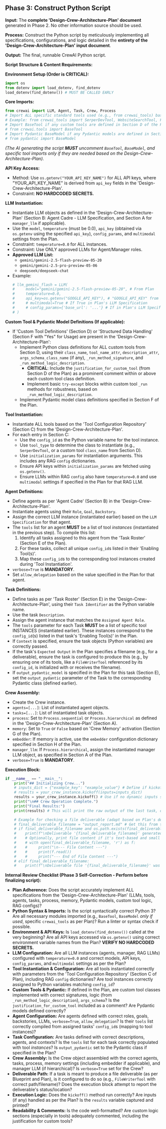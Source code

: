 ## Phase 3: Construct Python Script

**Input:** The **complete 'Design-Crew-Architecture-Plan' document** generated in Phase 2. No other information source should be used.

**Process:** Construct the Python script by meticulously implementing all specifications, configurations, and logic detailed in the **entirety of the 'Design-Crew-Architecture-Plan' input document**.

**Output:** The final, runnable CrewAI Python script.

**Script Structure & Content Requirements:**

**Environment Setup (Order is CRITICAL):**
```python
import os
from dotenv import load_dotenv, find_dotenv
load_dotenv(find_dotenv()) # MUST BE CALLED EARLY
```

**Core Imports:**
```python
from crewai import LLM, Agent, Task, Crew, Process
# Import ALL specific standard tools used (e.g., from crewai_tools) based on 'tool_type' in Section C of the Plan
# Example: from crewai_tools import SerperDevTool, WebsiteSearchTool, FileWriterTool, FileReadTool, PDFSearchTool
# Import BaseTool if any custom tools are defined in Section D of the Plan
# from crewai.tools import BaseTool
# Import Pydantic BaseModel if any Pydantic models are defined in Section F of the Plan
# from pydantic import BaseModel
```
*(The AI generating the script **MUST** uncomment `BaseTool`, `BaseModel`, and specific tool imports only if they are needed based on the Design-Crew-Architecture-Plan).*

**API Key Access:**
*   Method: Use `os.getenv("YOUR_API_KEY_NAME")` for ALL API keys, where "YOUR_API_KEY_NAME" is derived from `api_key` fields in the 'Design-Crew-Architecture-Plan'.
*   Constraint: **NO HARDCODED SECRETS.**

**LLM Instantiation:**
*   Instantiate LLM objects as defined in the 'Design-Crew-Architecture-Plan' (Section B: Agent Cadre - LLM Specification, and Section A for `manager_llm` if applicable).
*   Use the `model`, `temperature` (must be 0.0), `api_key` (obtained via `os.getenv` using the specified `api_key`), `config_params`, and `multimodal` settings from the Plan.
*   Constraint: `temperature=0.0` for ALL instances.
*   Constraint: Use ONLY approved LLMs for Agent/Manager roles.
*   **Approved LLM List:**
    *   `gemini/gemini-2.5-flash-preview-05-20`
    *   `gemini/gemini-2.5-pro-preview-05-06`
    *   `deepseek/deepseek-chat`
*   Example:
    ```python
    # llm_gemini_flash = LLM(
    #     model="gemini/gemini-2.5-flash-preview-05-20", # From Plan
    #     temperature=0.0,
    #     api_key=os.getenv("GOOGLE_API_KEY"), # "GOOGLE_API_KEY" from Plan's api_key
    #     # multimodal=True # If True in Plan's LLM Specification
    #     # config_params={'base_url': '...'} # If in Plan's LLM Specification
    # )
    ```

**Custom Tool & Pydantic Model Definitions (If applicable):**
*   If 'Custom Tool Definitions' (Section D) or 'Structured Data Handling' (Section F with "Yes" for Usage) are present in the 'Design-Crew-Architecture-Plan':
    *   Implement Python class definitions for ALL custom tools from Section D, using their `class_name`, `tool_name_attr`, `description_attr`, `args_schema_class_name` (if any), `_run_method_signature`, and `_run_method_logic_description`.
        *   **CRITICAL**: Include the `justification_for_custom_tool` (from Section D of the Plan) as a prominent comment within or above each custom tool class definition.
        *   Implement basic `try-except` blocks within custom tool `_run` methods for robustness, based on `_run_method_logic_description`.
    *   Implement Pydantic model class definitions specified in Section F of the Plan.

**Tool Instantiation:**
*   Instantiate ALL tools based on the 'Tool Configuration Repository' (Section C) from the 'Design-Crew-Architecture-Plan'.
*   For each entry in Section C:
    *   Use the `config_id` as the Python variable name for the tool instance.
    *   Use `tool_type` to determine the class to instantiate (e.g., `SerperDevTool`, or a custom tool `class_name` from Section D).
    *   Use `initialization_params` for instantiation arguments. This includes any RAG `config` dictionaries.
    *   Ensure API keys within `initialization_params` are fetched using `os.getenv()`.
    *   Ensure LLMs within RAG `config` also have `temperature=0.0` and use `multimodal` settings if specified in the Plan for that RAG LLM.

**Agent Definitions:**
*   Define agents as per 'Agent Cadre' (Section B) in the 'Design-Crew-Architecture-Plan'.
*   Instantiate agents using their `Role`, `Goal`, `Backstory`.
*   Assign the correct LLM instance (instantiated earlier) based on the `LLM Specification` for that agent.
*   The `tools` list for an agent **MUST** be a list of tool *instances* (instantiated in the previous step). To compile this list:
    1.  Identify all tasks assigned to this agent from the 'Task Roster' (Section E of the Plan).
    2.  For these tasks, collect all unique `config_id`s listed in their 'Enabling Tool(s)'.
    3.  Map these `config_id`s to the corresponding tool instances created during 'Tool Instantiation'.
*   `verbose=True` is **MANDATORY**.
*   Set `allow_delegation` based on the value specified in the Plan for that agent.

**Task Definitions:**
*   Define tasks as per 'Task Roster' (Section E) in the 'Design-Crew-Architecture-Plan', using their `Task Identifier` as the Python variable name.
*   Use the task `Description`.
*   Assign the agent instance that matches the `Assigned Agent Role`.
*   The `tools` parameter for each Task **MUST** be a list of specific tool INSTANCES (instantiated earlier). These instances correspond to the `config_id`(s) listed in that task's 'Enabling Tool(s)' in the Plan.
*   If `Context` is specified, ensure the task objects (Python variables) are correctly passed.
*   If the task's `Expected Output` in the Plan specifies a filename (e.g., for a deliverable), ensure the task is configured to produce this (e.g., by ensuring one of its tools, like a `FileWriterTool` referenced by its `config_id`, is initialized with or receives the filename).
*   If `output_pydantic_model` is specified in the Plan for this task (Section E), set the `output_pydantic` parameter of the Task to the corresponding Pydantic class (defined earlier).

**Crew Assembly:**
*   Create the Crew instance.
*   `agents=[...]`: List of instantiated agent objects.
*   `tasks=[...]`: List of instantiated task objects.
*   `process`: Set to `Process.sequential` or `Process.hierarchical` as defined in the 'Design-Crew-Architecture-Plan' (Section A).
*   `memory`: Set to `True` or `False` based on 'Crew Memory' activation (Section G of the Plan).
*   `embedder`: If memory is active, use the `embedder` configuration dictionary specified in Section H of the Plan.
*   `manager_llm`: If `Process.hierarchical`, assign the instantiated manager LLM object, as specified in Section A of the Plan.
*   `verbose=True` is **MANDATORY**.

**Execution Block:**
```python
if __name__ == "__main__":
    print("## Initializing Crew...")
    # inputs_dict = {"example_key": "example_value"} # Define if kickoff requires inputs, based on Blueprint/Plan
    # results = your_crew_instance.kickoff(inputs=inputs_dict)
    results = your_crew_instance.kickoff() # Use if no dynamic inputs specified in Plan
    print("\n## Crew Operation Complete.")
    print("Final Results:")
    print(results) # This will print the raw output of the last task, or structured data if Pydantic was used.

    # Example for checking a file deliverable (adapt based on Plan's deliverable spec):
    # final_deliverable_filename = "output_report.md" # Get this from the Plan if specified
    # if final_deliverable_filename and os.path.exists(final_deliverable_filename):
    #    print(f"\nDeliverable '{final_deliverable_filename}' generated at: {os.path.abspath(final_deliverable_filename)}")
    #    # Optionally, print file content if it's text-based and small
    #    # with open(final_deliverable_filename, 'r') as f:
    #    #     print("\n--- File Content ---")
    #    #     print(f.read())
    #    #     print("--- End of File Content ---")
    # elif final_deliverable_filename:
    #    print(f"\nDeliverable file '{final_deliverable_filename}' was expected but not found. Review task outputs in 'results'.")

```

**Internal Review Checklist (Phase 3 Self-Correction - Perform before finalizing script):**
*   **Plan Adherence:** Does the script accurately implement ALL specifications from the 'Design-Crew-Architecture-Plan' (LLMs, tools, agents, tasks, process, memory, Pydantic models, custom tool logic, RAG configs)?
*   **Python Syntax & Imports:** Is the script syntactically correct Python 3? Are all necessary modules imported (e.g., `BaseTool`, `BaseModel` *only if used*, specific `crewai_tools` as per Plan)? Run a linter or syntax check if possible.
*   **Environment & API Keys:** Is `load_dotenv(find_dotenv())` called at the very beginning? Are all API keys accessed via `os.getenv()` using correct environment variable names from the Plan? **VERIFY NO HARDCODED SECRETS.**
*   **LLM Configuration:** Are all LLM instances (agents, manager, RAG LLMs) configured with `temperature=0.0` and correct models, API keys, `config_params`, and `multimodal` settings as per the Plan?
*   **Tool Instantiation & Configuration:** Are all tools instantiated correctly with parameters from the 'Tool Configuration Repository' (Section C of Plan), including RAG `config` dictionaries? Are tool instances correctly assigned to Python variables matching `config_id`?
*   **Custom Tools & Pydantic:** If defined in the Plan, are custom tool classes implemented with correct signatures, logic (from `_run_method_logic_description`), `args_schema`? Is the `justification_for_custom_tool` included as a comment? Are Pydantic models defined correctly?
*   **Agent Configuration:** Are agents defined with correct roles, goals, backstories, LLMs, `verbose=True`, `allow_delegation`? Is their `tools` list correctly compiled from assigned tasks' `config_id`s (mapping to tool instances)?
*   **Task Configuration:** Are tasks defined with correct descriptions, agents, and contexts? Is the `tools` list for each task correctly populated with tool *instances*? Is `output_pydantic` set to the Pydantic class if specified in the Plan?
*   **Crew Assembly:** Is the Crew object assembled with the correct agents, tasks, process, memory settings (including embedder if applicable), and manager LLM (if hierarchical)? Is `verbose=True` set for the Crew?
*   **Deliverable Path:** If a task is meant to produce a file deliverable (as per Blueprint and Plan), is it configured to do so (e.g., `FileWriterTool` with correct path/filename)? Does the execution block attempt to report the deliverable's status/location?
*   **Execution Logic:** Does the `kickoff()` method run correctly? Are inputs (if any) handled as per the Plan? Is the `results` variable captured and printed?
*   **Readability & Comments:** Is the code well-formatted? Are custom logic sections (especially in tools) adequately commented, including the justification for custom tools?
